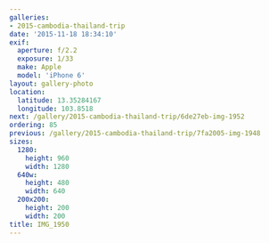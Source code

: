 ```yaml
---
galleries:
- 2015-cambodia-thailand-trip
date: '2015-11-18 18:34:10'
exif:
  aperture: f/2.2
  exposure: 1/33
  make: Apple
  model: 'iPhone 6'
layout: gallery-photo
location:
  latitude: 13.35284167
  longitude: 103.8518
next: /gallery/2015-cambodia-thailand-trip/6de27eb-img-1952
ordering: 85
previous: /gallery/2015-cambodia-thailand-trip/7fa2005-img-1948
sizes:
  1280:
    height: 960
    width: 1280
  640w:
    height: 480
    width: 640
  200x200:
    height: 200
    width: 200
title: IMG_1950
---
```

